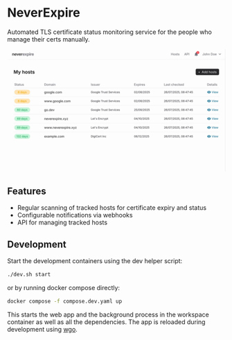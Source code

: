 # NeverExpire

Automated TLS certificate status monitoring service for the people who manage their certs manually.

![App screenshot](/assets/static/images/screenshot.webp)

## Features

- Regular scanning of tracked hosts for certificate expiry and status
- Configurable notifications via webhooks
- API for managing tracked hosts

## Development

Start the development containers using the dev helper script:

```sh
./dev.sh start
```

or by running docker compose directly:

```sh
docker compose -f compose.dev.yaml up
```

This starts the web app and the background process in the workspace container as well as all the
dependencies. The app is reloaded during development using [wgo](https://github.com/bokwoon95/wgo).
